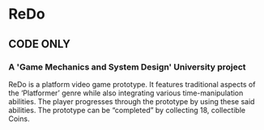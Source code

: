 # ReDo
## CODE ONLY
### A 'Game Mechanics and System Design' University project
ReDo is a platform video game prototype. It features traditional aspects of the ‘Platformer’ genre while also integrating various time-manipulation abilities. The player progresses through the prototype by using these said abilities. The prototype can be “completed” by collecting 18, collectible Coins.
